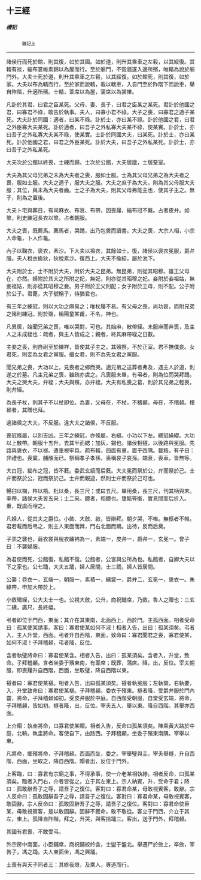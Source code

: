 

## 十三經

##### 禮記
　　　`雜記上`

* * *

諸侯行而死於館，則其復，如於其國。如於道，則升其乘車之左轂，以其綏復。其輤有裧，緇布裳帷素錦以為屋而行。至於廟門，不毀牆遂入適所殯，唯輤為說於廟門外。大夫士死於道，則升其乘車之左轂，以其綏復。如於館死，則其復，如於家。大夫以布為輤而行，至於家而說輤，載以輲車，入自門至於阼階下而說車，舉自阼階，升適所殯。士輤，葦席以為屋，蒲席以為裳帷。

凡訃於其君，曰君之臣某死。父母、妻、長子，曰君之臣某之某死。君訃於他國之君，曰寡君不祿，敢告於執事。夫人，曰寡小君不祿。大子之喪，曰寡君之適子某死。大夫訃於同國：適者，曰某不祿。訃於士，亦曰某不祿。訃於他國之君，曰君之外臣寡大夫某死。訃於適者，曰吾子之外私寡大夫某不祿，使某實。訃於士，亦曰吾子之外私寡大夫某不祿，使某實。士訃於同國大夫，曰某死。訃於士，亦曰某死。訃於他國之君，曰君之外臣某死。訃於大夫，曰吾子之外私某死。訃於士，亦曰吾子之外私某死。

大夫次於公館以終喪，士練而歸。士次於公館，大夫居廬，士居堊室。

大夫為其父母兄弟之未為大夫者之喪，服如士服。士為其父母兄弟之為大夫者之喪，服如士服。大夫之適子，服大夫之服。大夫之庶子為大夫，則為其父母服大夫服；其位，與未為大夫者齒。士之子為大夫，則其父母弗能主也，使其子主之。無子，則為之置後。

大夫卜宅與葬日，有司麻衣、布衰、布帶，因喪屨，緇布冠不蕤。占者皮弁。如筮，則史練冠長衣以筮。占者朝服。

大夫之喪，既薦馬。薦馬者，哭踊，出乃包奠而讀書。大夫之喪，大宗人相，小宗人命龜，卜人作龜。

內子以鞠衣，褒衣，素沙。下大夫以襢衣，其餘如士。復，諸侯以褒衣冕服，爵弁服。夫人稅衣揄狄，狄稅素沙。復西上。大夫不揄絞，屬於池下。

大夫附於士，士不附於大夫，附於大夫之昆弟。無昆弟，則從其昭穆。雖王父母在，亦然。婦附於其夫之所附之妃，無妃，則亦從其昭穆之妃。妾附於妾祖姑，無妾祖姑，則亦從其昭穆之妾。男子附於王父則配；女子附於王母，則不配。公子附於公子。君薨，大子號稱子，待猶君也。

有三年之練冠，則以大功之麻易之；唯杖屨不易。有父母之喪，尚功衰，而附兄弟之殤則練冠。附於殤，稱陽童某甫，不名，神也。

凡異居，始聞兄弟之喪，唯以哭對，可也。其始麻，散帶絰。未服麻而奔喪，及主人之未成絰也：疏者，與主人皆成之；親者，終其麻帶絰之日數。

主妾之喪，則自祔至於練祥，皆使其子主之。其殯祭，不於正室。君不撫僕妾。女君死，則妾為女君之黨服。攝女君，則不為先女君之黨服。

聞兄弟之喪，大功以上，見喪者之鄉而哭。適兄弟之送葬者弗及，遇主人於道，則遂之於墓。凡主兄弟之喪，雖疏亦虞之。凡喪服未畢，有弔者，則為位而哭拜踊。大夫之哭大夫，弁絰；大夫與殯，亦弁絰。大夫有私喪之葛，則於其兄弟之輕喪，則弁絰。

為長子杖，則其子不以杖即位。為妻，父母在，不杖，不稽顙。母在，不稽顙。稽顙者，其贈也拜。

違諸侯之大夫，不反服。違大夫之諸侯，不反服。

喪冠條屬，以別吉凶。三年之練冠，亦條屬，右縫。小功以下左。緦冠繰纓。大功以上散帶。朝服十五升，去其半而緦；加灰，錫也。諸侯相襚，以後路與冕服。先路與褒衣，不以襚。遣車視牢具。疏布輤，四面有章，置于四隅。載粻，有子曰：非禮也。喪奠，脯醢而已。祭稱孝子孝孫，喪稱哀子哀孫。端衰，喪車，皆無等。

大白冠，緇布之冠，皆不蕤。委武玄縞而后蕤。大夫冕而祭於公，弁而祭於己。士弁而祭於公，冠而祭於己。士弁而親迎，然則士弁而祭於己可也。

暢臼以椈，杵以梧。枇以桑，長三尺；或曰五尺。畢用桑，長三尺，刊其柄與末。率帶，諸侯大夫皆五采；士二采。醴者，稻醴也。甕甒筲衡，實見間而后折入。重，既虞而埋之。

凡婦人，從其夫之爵位。小斂、大斂、啟，皆辯拜。朝夕哭，不帷。無柩者不帷。君若載而后弔之，則主人東面而拜，門右北面而踊。出待，反而后奠。

子羔之襲也，繭衣裳與稅衣纁袡為一，素端一，皮弁一，爵弁一，玄冕一。曾子曰：不襲婦服。

為君使而死，公館復，私館不復。公館者，公宮與公所為也。私館者，自卿大夫以下之家也。公七踊，大夫五踊，婦人居間，士三踊，婦人皆居間。

公襲：卷衣一，玄端一，朝服一，素積一，纁裳一，爵弁二，玄冕一，褒衣一。朱綠帶，申加大帶於上。

小斂環絰，公大夫士一也。公視大斂，公升，商祝鋪席，乃斂。魯人之贈也：三玄二纁，廣尺，長終幅。

弔者即位于門西，東面；其介在其東南，北面西上，西於門。主孤西面。相者受命曰：孤某使某請事。客曰：寡君使某如何不淑！相者入告，出曰：孤某須矣。弔者入，主人升堂，西面。弔者升自西階，東面，致命曰：寡君聞君之喪，寡君使某，如何不淑！子拜稽顙，弔者降，反位。

含者執璧將命曰：寡君使某含。相者入告，出曰：孤某須矣。含者入，升堂，致命。子拜稽顙。含者坐委于殯東南，有葦席；既葬，蒲席。降，出，反位。宰夫朝服，即喪屨升自西階，西面，坐取璧，降自西階以東。

襚者曰：寡君使某襚。相者入告，出曰孤某須矣。襚者執冕服；左執領，右執要，入，升堂致命曰：寡君使某襚。子拜稽顙。委衣于殯東。襚者降，受爵弁服於門內霤，將命，子拜稽顙如初。受皮弁服於中庭。自西階受朝服，自堂受玄端，將命，子拜稽顙，皆如初。襚者降，出，反位。宰夫五人，舉以東。降自西階。其舉亦西面。

上介賵：執圭將命，曰寡君使某賵。相者入告，反命曰孤某須矣。陳乘黃大路於中庭，北輈。執圭將命。客使自下，由路西。子拜稽顙，坐委于殯東南隅。宰舉以東。

凡將命，鄉殯將命，子拜稽顙。西面而坐，委之。宰舉璧與圭，宰夫舉襚，升自西階，西面，坐取之，降自西階。賵者出，反位于門外。

上客臨，曰：寡君有宗廟之事，不得承事，使一介老某相執綍。相者反命，曰孤某須矣。臨者入門右，介者皆從之，立于其左東上。宗人納賓，升，受命于君；降曰：孤敢辭吾子之辱，請吾子之復位。客對曰：寡君命某，毋敢視賓客，敢辭。宗人反命曰：孤敢固辭吾子之辱，請吾子之復位。客對曰：寡君命某，毋敢視賓客，敢固辭。宗人反命曰：孤敢固辭吾子之辱，請吾子之復位。客對曰：寡君命使臣某，毋敢視賓客，是以敢固辭。固辭不獲命，敢不敬從。客立于門西，介立于其左，東上。孤降自阼階，拜之，升哭，與客拾踊三。客出，送于門外，拜稽顙。

其國有君喪，不敢受弔。

外宗房中南面，小臣鋪席，商祝鋪絞紟衾，士盥于盤北。舉遷尸於斂上，卒斂，宰告子，馮之踊。夫人東面坐，馮之興踊。

士喪有與天子同者三：其終夜燎，及乘人，專道而行。

* * *

